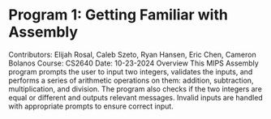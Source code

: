 # Program 1: Getting Familiar with Assembly
Contributors:
Elijah Rosal, Caleb Szeto, Ryan Hansen, Eric Chen, Cameron Bolanos
Course: CS2640
Date: 10-23-2024
Overview
This MIPS Assembly program prompts the user to input two integers, validates the inputs, and performs a series of arithmetic operations on them: addition, subtraction, multiplication, and division. The program also checks if the two integers are equal or different and outputs relevant messages. Invalid inputs are handled with appropriate prompts to ensure correct input.
